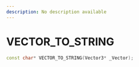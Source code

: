 ```yaml
---
description: No description available 
---
```


# VECTOR_TO_STRING

```cpp
const char* VECTOR_TO_STRING(Vector3* _Vector);
```